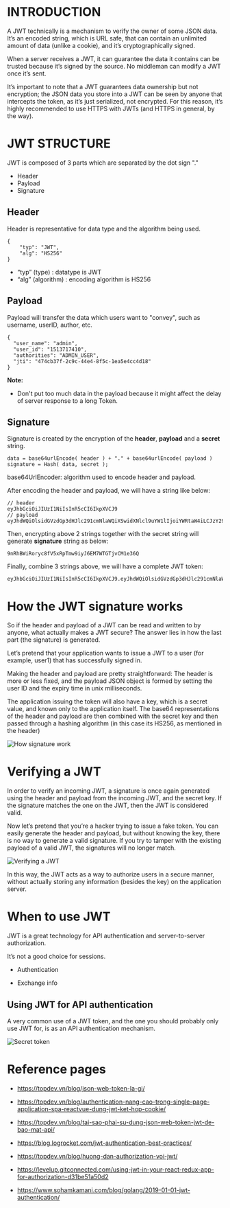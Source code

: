# INTRODUCTION

A JWT technically is a mechanism to verify the owner of some JSON data. It’s an encoded string, which is URL safe, that can contain an unlimited amount of data (unlike a cookie), and it’s cryptographically signed.

When a server receives a JWT, it can guarantee the data it contains can be trusted because it’s signed by the source. No middleman can modify a JWT once it’s sent.

It’s important to note that a JWT guarantees data ownership but not encryption; the JSON data you store into a JWT can be seen by anyone that intercepts the token, as it’s just serialized, not encrypted. For this reason, it’s highly recommended to use HTTPS with JWTs (and HTTPS in general, by the way).

# JWT STRUCTURE

JWT is composed of 3 parts which are separated by the dot sign "."

* Header
* Payload
* Signature

## Header

Header is representative for data type and the algorithm being used.

```
{
    "typ": "JWT",
    "alg": "HS256"
}
```

* “typ” (type) : datatype is JWT
* “alg” (algorithm) : encoding algorithm is HS256

## Payload

Payload will transfer the data which users want to "convey", such as username, userID, author, etc.

```
{
  "user_name": "admin",
  "user_id": "1513717410",
  "authorities": "ADMIN_USER",
  "jti": "474cb37f-2c9c-44e4-8f5c-1ea5e4cc4d18"
}
```

**Note:**

- Don't put too much data in the payload because it might affect the delay of server response to a long Token.

## Signature

Signature is created by the encryption of the **header**, **payload** and a **secret** string.

```
data = base64urlEncode( header ) + "." + base64urlEncode( payload )
signature = Hash( data, secret );
```

base64UrlEncoder: algorithm used to encode header and payload.

After encoding the header and payload, we will have a string like below:

```
// header
eyJhbGciOiJIUzI1NiIsInR5cCI6IkpXVCJ9
// payload
eyJhdWQiOlsidGVzdGp3dHJlc291cmNlaWQiXSwidXNlcl9uYW1lIjoiYWRtaW4iLCJzY29wZSI6WyJyZWFkIiwid3JpdGUiXSwiZXhwIjoxNTEzNzE
```

Then, encrypting above 2 strings together with the secret string will generate **signature** string as below:

```
9nRhBWiRoryc8fV5xRpTmw9iyJ6EM7WTGTjvCM1e36Q
```

Finally, combine 3 strings above, we will have a complete JWT token:

```
eyJhbGciOiJIUzI1NiIsInR5cCI6IkpXVCJ9.eyJhdWQiOlsidGVzdGp3dHJlc291cmNlaWQiXSwidXNlcl9uYW1lIjoiYWRtaW4iLCJzY29wZSI6WyJyZWFkIiwid3JpdGUiXSwiZXhwIjoxNTEzNzE.9nRhBWiRoryc8fV5xRpTmw9iyJ6EM7WTGTjvCM1e36Q
```

# How the JWT signature works

So if the header and payload of a JWT can be read and written to by anyone, what actually makes a JWT secure? The answer lies in how the last part (the signature) is generated.

Let’s pretend that your application wants to issue a JWT to a user (for example, user1) that has successfully signed in.

Making the header and payload are pretty straightforward: The header is more or less fixed, and the payload JSON object is formed by setting the user ID and the expiry time in unix milliseconds.

The application issuing the token will also have a key, which is a secret value, and known only to the application itself. The base64 representations of the header and payload are then combined with the secret key and then passed through a hashing algorithm (in this case its HS256, as mentioned in the header)

![How signature work](./jwt-how-signature-work.svg)

# Verifying a JWT

In order to verify an incoming JWT, a signature is once again generated using the header and payload from the incoming JWT, and the secret key. If the signature matches the one on the JWT, then the JWT is considered valid.

Now let’s pretend that you’re a hacker trying to issue a fake token. You can easily generate the header and payload, but without knowing the key, there is no way to generate a valid signature. If you try to tamper with the existing payload of a valid JWT, the signatures will no longer match.

![Verifying a JWT](./jwt-verification.svg)

In this way, the JWT acts as a way to authorize users in a secure manner, without actually storing any information (besides the key) on the application server.

# When to use JWT

JWT is a great technology for API authentication and server-to-server authorization.

It’s not a good choice for sessions.

- Authentication

- Exchange info

## Using JWT for API authentication

A very common use of a JWT token, and the one you should probably only use JWT for, is as an API authentication mechanism.

![Secret token](./secret_token.png)

# Reference pages

- https://topdev.vn/blog/json-web-token-la-gi/

- https://topdev.vn/blog/authentication-nang-cao-trong-single-page-application-spa-reactvue-dung-jwt-ket-hop-cookie/

- https://topdev.vn/blog/tai-sao-phai-su-dung-json-web-token-jwt-de-bao-mat-api/

- https://blog.logrocket.com/jwt-authentication-best-practices/

- https://topdev.vn/blog/huong-dan-authorization-voi-jwt/

- https://levelup.gitconnected.com/using-jwt-in-your-react-redux-app-for-authorization-d31be51a50d2

- https://www.sohamkamani.com/blog/golang/2019-01-01-jwt-authentication/
